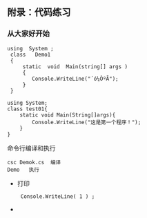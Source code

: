 ## 附录：代码练习

### 从大家好开始



```
using  System ; 
 class   Demo1
 { 
     static  void  Main(string[] args )
     {
        Console.WriteLine("´ó¼ÒºÃ"); 
     }
 }
```

```
using System;
class test01{
	static void Main(String[]args){
		Console.WriteLine("这是第一个程序！");
	}
}
```

命令行编译和执行

```
csc Demok.cs  编译
Demo   执行

```

- 打印

  ```
   Console.WriteLine( 1 ) ; 
  ```

  

- 
